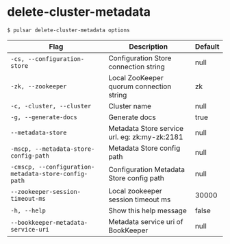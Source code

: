 # delete-cluster-metadata



```shell
$ pulsar delete-cluster-metadata options
```

|Flag|Description|Default|
|---|---|---|
| `-cs, --configuration-store` | Configuration Store connection string|null|
| `-zk, --zookeeper` | Local ZooKeeper quorum connection string|zk|
| `-c, -cluster, --cluster` | Cluster name|null|
| `-g, --generate-docs` | Generate docs|true|
| `--metadata-store` | Metadata Store service url. eg: zk:my-zk:2181|null|
| `-mscp, --metadata-store-config-path` | Metadata Store config path|null|
| `-cmscp, --configuration-metadata-store-config-path` | Configuration Metadata Store config path|null|
| `--zookeeper-session-timeout-ms` | Local zookeeper session timeout ms|30000|
| `-h, --help` | Show this help message|false|
| `--bookkeeper-metadata-service-uri` | Metadata service uri of BookKeeper|null|

